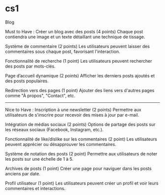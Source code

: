 # cs1
Blog 

Must to Have :
Créer un blog avec des posts (4 points)
Chaque post contiendra une image et un texte détaillant une technique de tissage.

Système de commentaire (2 points)
Les utilisateurs peuvent laisser des commentaires sous chaque post, favorisant l'interaction.

Fonctionnalité de recherche (1 point)
Les utilisateurs peuvent rechercher des posts par mots-clés.

Page d’accueil dynamique (2 points)
Afficher les derniers posts ajoutés et des posts populaires.

Redirection vers des pages (1 point)
Ajouter des liens vers d'autres pages comme "À propos", "Contact", etc.

-----------------------------------------------------------------------------------------------

Nice to Have :
Inscription à une newsletter (2 points)
Permettre aux utilisateurs de s'inscrire pour recevoir des mises à jour par e-mail.

Intégration de médias sociaux (2 points)
Options de partage des posts sur les réseaux sociaux (Facebook, Instagram, etc.).

Fonctionnalité de like/dislike sur les commentaires (2 point)
Les utilisateurs peuvent apprécier ou désapprouver les commentaires.

Système de notation des posts (2 point)
Permettre aux utilisateurs de noter les posts sur une échelle de 1 à 5.

Archives de posts (1 point)
Créer une page pour naviguer dans les posts anciens par date.

Profil utilisateur (1 point)
Les utilisateurs peuvent créer un profil et voir leurs commentaires et interactions.


